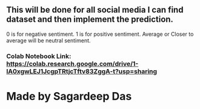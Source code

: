 ## This will be done for all social media I can find dataset and then implement the prediction.

0 is for negative sentiment.
1 is for positive sentiment.
Average or Closer to average will be neutral sentiment.

### Colab Notebook Link: https://colab.research.google.com/drive/1-IA0xgwLEJ1JcgpTRtjcTftv83ZggA-t?usp=sharing

# Made by Sagardeep Das